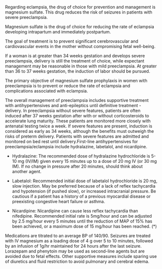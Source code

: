 Regarding eclampsia, the drug of choice for prevention and management is magnesium sulfate. This drug reduces the risk of seizures in patients with severe preeclampsia.

Magnesium sulfate is the drug of choice for reducing the rate of eclampsia developing intrapartum and immediately postpartum.

The goal of treatment is to prevent significant cerebrovascular and cardiovascular events in the mother without compromising fetal well-being.

If a woman is at greater than 34 weeks gestation and develops severe preeclampsia, delivery is still the treatment of choice, while expectant management may be reasonable in those with mild preeclampsia. At greater than 36 to 37 weeks gestation, the induction of labor should be pursued.

The primary objective of magnesium sulfate prophylaxis in women with preeclampsia is to prevent or reduce the rate of eclampsia and complications associated with eclampsia.

The overall management of preeclampsia includes supportive treatment with antihypertensives and anti-epileptics until definitive treatment - delivery. In preeclampsia without severe features, patients are often induced after 37 weeks gestation after with or without corticosteroids to accelerate lung maturity. These patients are monitored more closely with antenatal testing twice a week. If severe features are present, induction is considered as early as 34 weeks, although the benefits must outweigh the risks of preterm delivery. Patients with severe features are admitted and monitored on bed rest until delivery.First-line antihypertensives for preeclampsia/eclampsia include hydralazine, labetalol, and nicardipine.

- Hydralazine: The recommended dose of hydralazine hydrochloride is 5-10 mg (IV/IM) given every 15 minutes up to a dose of 20 mg IV (or 30 mg IM). If no change in pressure after 20 minutes, should think about another agent.

- Labetalol: Recommended initial dose of labetalol hydrochloride is 20 mg, slow injection. May be preferred because of a lack of reflex tachycardia and hypotension (if pushed slow), or increased intracranial pressure. Be cautious if a patient has a history of a previous myocardial disease or preexisting congestive heart failure or asthma.

- Nicardipine: Nicardipine can cause less reflex tachycardia than nifedipine. Recommended initial rate is 5mg/hour and can be adjusted by 2.5 mg/hour every 5 minutes until the reduction of MAP of 15% has been achieved, or a maximum dose of 15 mg/hour has been reached. (*)

Medications are titrated to an average BP of 140/90. Seizures are treated with IV magnesium as a loading dose of 4 g over 5 to 10 minutes, followed by an infusion of 1g/hr maintained for 24 hours after the last seizure. Lorazepam and phenytoin may be used as second-line agents but are avoided due to fetal effects. Other supportive measures include sparing use of diuretics and fluid restriction to avoid pulmonary and cerebral edema.